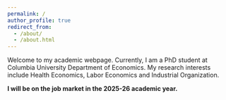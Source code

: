 ```yaml
---
permalink: /
author_profile: true
redirect_from: 
  - /about/
  - /about.html
---
```


Welcome to my academic webpage. Currently, I am a PhD student at Columbia University Department of Economics. My research interests include Health Economics, Labor Economics and Industrial Organization.

**I will be on the job market in the 2025-26 academic year.**
